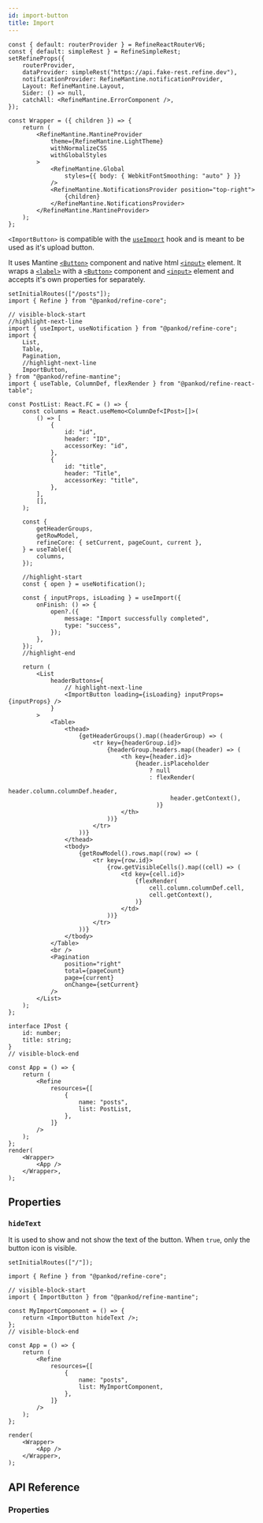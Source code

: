 ```yaml
---
id: import-button
title: Import
---
```


```tsx live shared
const { default: routerProvider } = RefineReactRouterV6;
const { default: simpleRest } = RefineSimpleRest;
setRefineProps({
    routerProvider,
    dataProvider: simpleRest("https://api.fake-rest.refine.dev"),
    notificationProvider: RefineMantine.notificationProvider,
    Layout: RefineMantine.Layout,
    Sider: () => null,
    catchAll: <RefineMantine.ErrorComponent />,
});

const Wrapper = ({ children }) => {
    return (
        <RefineMantine.MantineProvider
            theme={RefineMantine.LightTheme}
            withNormalizeCSS
            withGlobalStyles
        >
            <RefineMantine.Global
                styles={{ body: { WebkitFontSmoothing: "auto" } }}
            />
            <RefineMantine.NotificationsProvider position="top-right">
                {children}
            </RefineMantine.NotificationsProvider>
        </RefineMantine.MantineProvider>
    );
};
```

`<ImportButton>` is compatible with the [`useImport`][useimport] hook and is meant to be used as it's upload button.

It uses Mantine [`<Button>`][button] component and native html [`<input>`][input] element. It wraps a [`<label>`](https://developer.mozilla.org/en-US/docs/Web/HTML/Element/label) with a [`<Button>`][button] component and [`<input>`][input] element and accepts it's own properties for separately.

```tsx live url=http://localhost:3000 previewHeight=420px hideCode
setInitialRoutes(["/posts"]);
import { Refine } from "@pankod/refine-core";

// visible-block-start
//highlight-next-line
import { useImport, useNotification } from "@pankod/refine-core";
import {
    List,
    Table,
    Pagination,
    //highlight-next-line
    ImportButton,
} from "@pankod/refine-mantine";
import { useTable, ColumnDef, flexRender } from "@pankod/refine-react-table";

const PostList: React.FC = () => {
    const columns = React.useMemo<ColumnDef<IPost>[]>(
        () => [
            {
                id: "id",
                header: "ID",
                accessorKey: "id",
            },
            {
                id: "title",
                header: "Title",
                accessorKey: "title",
            },
        ],
        [],
    );

    const {
        getHeaderGroups,
        getRowModel,
        refineCore: { setCurrent, pageCount, current },
    } = useTable({
        columns,
    });

    //highlight-start
    const { open } = useNotification();

    const { inputProps, isLoading } = useImport({
        onFinish: () => {
            open?.({
                message: "Import successfully completed",
                type: "success",
            });
        },
    });
    //highlight-end

    return (
        <List
            headerButtons={
                // highlight-next-line
                <ImportButton loading={isLoading} inputProps={inputProps} />
            }
        >
            <Table>
                <thead>
                    {getHeaderGroups().map((headerGroup) => (
                        <tr key={headerGroup.id}>
                            {headerGroup.headers.map((header) => (
                                <th key={header.id}>
                                    {header.isPlaceholder
                                        ? null
                                        : flexRender(
                                              header.column.columnDef.header,
                                              header.getContext(),
                                          )}
                                </th>
                            ))}
                        </tr>
                    ))}
                </thead>
                <tbody>
                    {getRowModel().rows.map((row) => (
                        <tr key={row.id}>
                            {row.getVisibleCells().map((cell) => (
                                <td key={cell.id}>
                                    {flexRender(
                                        cell.column.columnDef.cell,
                                        cell.getContext(),
                                    )}
                                </td>
                            ))}
                        </tr>
                    ))}
                </tbody>
            </Table>
            <br />
            <Pagination
                position="right"
                total={pageCount}
                page={current}
                onChange={setCurrent}
            />
        </List>
    );
};

interface IPost {
    id: number;
    title: string;
}
// visible-block-end

const App = () => {
    return (
        <Refine
            resources={[
                {
                    name: "posts",
                    list: PostList,
                },
            ]}
        />
    );
};
render(
    <Wrapper>
        <App />
    </Wrapper>,
);
```

## Properties

### `hideText`

It is used to show and not show the text of the button. When `true`, only the button icon is visible.

```tsx live url=http://localhost:3000 previewHeight=200px
setInitialRoutes(["/"]);

import { Refine } from "@pankod/refine-core";

// visible-block-start
import { ImportButton } from "@pankod/refine-mantine";

const MyImportComponent = () => {
    return <ImportButton hideText />;
};
// visible-block-end

const App = () => {
    return (
        <Refine
            resources={[
                {
                    name: "posts",
                    list: MyImportComponent,
                },
            ]}
        />
    );
};

render(
    <Wrapper>
        <App />
    </Wrapper>,
);
```

## API Reference

### Properties

<PropsTable module="@pankod/refine-mantine/ImportButton" />

[useimport]: /api-reference/core/hooks/import-export/useImport.md
[button]: https://mantine.dev/core/button/
[input]: https://developer.mozilla.org/en-US/docs/Web/HTML/Element/input
